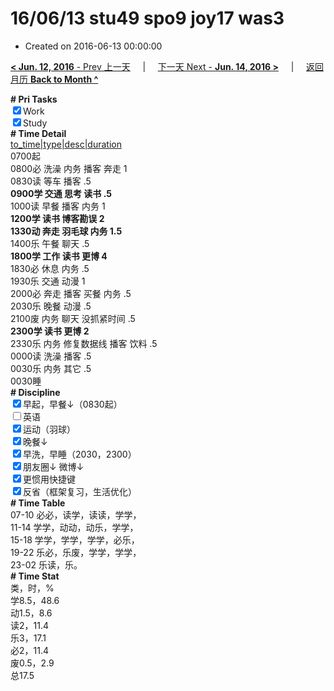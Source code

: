 # 16/06/13 stu49 spo9 joy17 was3

- Created on 2016-06-13 00:00:00

[**< Jun. 12, 2016** - Prev 上一天](_archived/lifelogs/2016/06/d12.md) &nbsp; &nbsp; | &nbsp; &nbsp; [下一天 Next - **Jun. 14, 2016 >**](_archived/lifelogs/2016/06/d14.md) &nbsp; &nbsp; |  &nbsp; &nbsp; [返回月历 **Back to Month ^**](_archived/lifelogs/2016/06/index.md)
<br/><div><b># Pri Tasks</b></div><div><input checked="true" type="checkbox"/>Work</div><div><input checked="true" type="checkbox"/>Study</div><div><b># Time Detail</b></div><div><u>to_time|type|desc|duration</u></div><div>0700起</div><div>0800必 洗澡 内务 播客 奔走 1</div><div>0830读 等车 播客 .5</div><div><b>0900学 交通 思考 读书 .5</b></div><div>1000读 早餐 播客 内务 1</div><div><b>1200学 读书 博客勘误 2</b></div><div><b>1330动 奔走 羽毛球 内务 1.5</b></div><div>1400乐 午餐 聊天 .5</div><div><b>1800学 工作 读书 更博 4</b></div><div>1830必 休息 内务 .5</div><div>1930乐 交通 动漫 1</div><div>2000必 奔走 播客 买餐 内务 .5</div><div>2030乐 晚餐 动漫 .5</div><div>2100废 内务 聊天 没抓紧时间 .5</div><div><b>2300学 读书 更博 2</b></div><div>2330乐 内务 修复数据线 播客 饮料 .5</div><div>0000读 洗澡 播客 .5</div><div>0030乐 内务 其它 .5</div><div>0030睡</div><div><b># Discipline</b></div><div><input checked="true" type="checkbox"/>早起，早餐↓（0830起）</div><div><input type="checkbox"/>英语</div><div><input checked="true" type="checkbox"/>运动（羽球）</div><div><input checked="true" type="checkbox"/>晚餐↓</div><div><input checked="true" type="checkbox"/>早洗，早睡（2030，2300）</div><div><b><input checked="true" type="checkbox"/></b>朋友圈↓ 微博↓</div><div><input checked="true" type="checkbox"/>更惯用快捷键</div><div><input checked="true" type="checkbox"/>反省（框架复习，生活优化）</div><div><b># Time Table</b></div><div>07-10 必必，读学，读读，学学，</div><div>11-14 学学，动动，动乐，学学，</div><div>15-18 学学，学学，学学，必乐，</div><div>19-22 乐必，乐废，学学，学学，</div><div>23-02 乐读，乐。</div><div><b># Time Stat</b></div><div>类，时，%</div><div>学8.5，48.6</div><div>动1.5，8.6</div><div>读2，11.4</div><div>乐3，17.1</div><div>必2，11.4</div><div>废0.5，2.9</div><div>总17.5</div>
